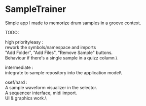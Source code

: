 # SampleTrainer
Simple app I made to memorize drum samples in a groove context.

TODO:

high priority/easy : \
rework the symbols/namespace and imports\
"Add Folder", "Add Files", "Remove Sample" buttons.\
Behaviour if there's a single sample in a quizz column.\

intermediate : \
integrate to sample repository into the application model\


osef/hard : \
A sample waveform visualizer in the selector.\
A sequencer interface, midi import.\
UI & graphics work.\
